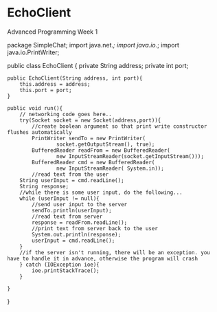 # EchoClient
Advanced Programming Week 1

package SimpleChat;
import java.net.*;
import java.io.*;
import java.io.PrintWriter;

public class EchoClient {
    private String address;
    private int port;

    public EchoClient(String address, int port){
        this.address = address;
        this.port = port;
    }

    public void run(){
        // networking code goes here..
        try(Socket socket = new Socket(address,port)){
            //create boolean argument so that print write constructor flushes automatically
            PrintWriter sendTo = new PrintWriter(
                    socket.getOutputStream(), true);
            BufferedReader readFrom = new BufferedReader(
                    new InputStreamReader(socket.getInputStream()));
            BufferedReader cmd = new BufferedReader(
                    new InputStreamReader( System.in));
            //read text from the user
        String userInput = cmd.readLine();
        String response;
        //while there is some user input, do the following...
        while (userInput != null){
            //send user input to the server
            sendTo.println(userInput);
            //read text from server
            response = readFrom.readLine();
            //print text from server back to the user
            System.out.println(response);
            userInput = cmd.readLine();
        }
        //if the server isn't running, there will be an exception. you have to handle it in advance, otherwise the program will crash
        } catch (IOException ioe){
            ioe.printStackTrace();
        }

    }

}
